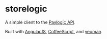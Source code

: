 storelogic
==========

A simple client to the [Paylogic API](https://doc.sandbox.paylogic.com/).

Built with [AngularJS](https://angularjs.org/), [CoffeeScript](http://coffeescript.org/),
and [yeoman](http://yeoman.io/).
